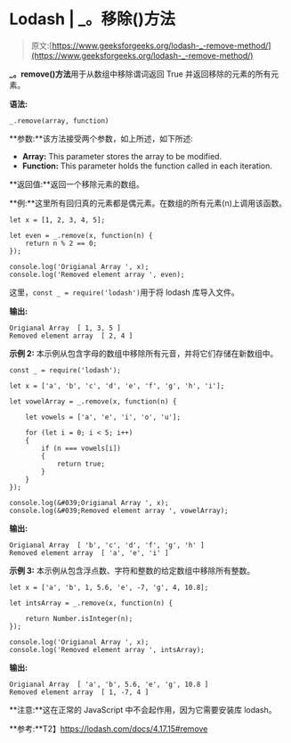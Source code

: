 # Lodash | _。移除()方法

> 原文:[https://www.geeksforgeeks.org/lodash-_-remove-method/](https://www.geeksforgeeks.org/lodash-_-remove-method/)

**_。remove()方法**用于从数组中移除谓词返回 True 并返回移除的元素的所有元素。

**语法:**

```
_.remove(array, function)
```

**参数:**该方法接受两个参数，如上所述，如下所述:

*   **Array:** This parameter stores the array to be modified.
*   **Function:** This parameter holds the function called in each iteration.

**返回值:**返回一个移除元素的数组。

**例:**这里所有回归真的元素都是偶元素。在数组的所有元素(n)上调用该函数。

```
let x = [1, 2, 3, 4, 5];

let even = _.remove(x, function(n) {
    return n % 2 == 0;
});

console.log('Origianal Array ', x);
console.log('Removed element array ', even);
```

这里，`const _ = require('lodash')`用于将 lodash 库导入文件。

**输出:**

```
Origianal Array  [ 1, 3, 5 ]
Removed element array  [ 2, 4 ]

```

**示例 2:** 本示例从包含字母的数组中移除所有元音，并将它们存储在新数组中。

```
const _ = require('lodash');

let x = ['a', 'b', 'c', 'd', 'e', 'f', 'g', 'h', 'i'];

let vowelArray = _.remove(x, function(n) {

    let vowels = ['a', 'e', 'i', 'o', 'u'];

    for (let i = 0; i < 5; i++)
    {
        if (n === vowels[i])
        {
            return true;
        }
    }
});

console.log(&#039;Origianal Array ', x);
console.log(&#039;Removed element array ', vowelArray);
```

**输出:**

```
Origianal Array  [ 'b', 'c', 'd', 'f', 'g', 'h' ]
Removed element array  [ 'a', 'e', 'i' ]

```

**示例 3:** 本示例从包含浮点数、字符和整数的给定数组中移除所有整数。

```
let x = ['a', 'b', 1, 5.6, 'e', -7, 'g', 4, 10.8];

let intsArray = _.remove(x, function(n) {

    return Number.isInteger(n);
});

console.log('Origianal Array ', x);
console.log('Removed element array ', intsArray);
```

**输出:**

```
Origianal Array  [ 'a', 'b', 5.6, 'e', 'g', 10.8 ]
Removed element array  [ 1, -7, 4 ]
```

**注意:**这在正常的 JavaScript 中不会起作用，因为它需要安装库 lodash。

**参考:**T2】https://lodash.com/docs/4.17.15#remove